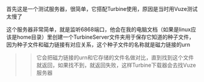首先这是一个测试服务器，很简单，它搭配Turbine使用，原因是当时用Vuze测试太慢了

这个服务器非常简单，就是监听6868端口，他会在我的电脑文档（如果是linux应该是home目录）里创建一个TurbineServer文件夹用于保存它知道的种子文件，因为种子文件和磁力链接有对应关系，这个种子文件的名称就是磁力链接的urn
>>它会把磁力链接的urn和它存储的文件名做对比，直到找到这个文件就返回，如果找不到，就返回失败，这样Turbine下载器会去找Vuze服务器